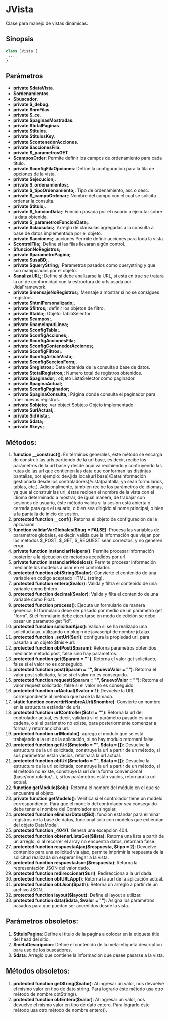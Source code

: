 # JVista
Clase para manejo de vistas dinámicas.

Sinopsis
---
```php
class JVista {
 ....
}
```
Parámetros
---
- **private $dataVista**.
- **$ordenamientos**.
- **$buscador**.
- **private $_debug**.
- **private $nroFilas**.
- **private $_ce**.
- **private $paginasMostradas**.
- **private $totalPaginas**.
- **private $titulos**.
- **private $titulosKey**.
- **private $contenedorAcciones**.
- **private $accionesFila**.
- **private $_parametrosGET**.
- **$camposOrder**: Permite definir los campos de ordenamiento para cada titulo.
- **private $configFilaOpciones**: Define la configuracion para la fila de opciones de la vista.
- **private $ejecucion;**.
- **private $_ordenamientos;**.
- **private $_tipoOrdenamiento;**: Tipo de ordenamiento, asc o desc.
- **private $_campoOrdenar;**: Nombre del campo con el cual se solicita ordenar la consulta.
- **private $titulo;**.
- **private $_funcionData;**: Funcion pasada por el usuario a ejecutar sobre la data obtenida.
- **private $_parametrosFuncionData;**.
- **private $clausulas;**: Arreglo de clausulas agregadas a la consulta a base de datos implementada por el objeto.
- **private $acciones;**: acciones Permite definir acciones para toda la vista.
- **$controlFila;**: Define si las filas llevaran algún control.
- **$funcionNoRegistros;**.
- **private $parametroPagina;**.
- **private $usaBD;**.
- **private $queryString;**: Parametros pasados como querystring y que son manipulados por el objeto.
- **$analizaURL;**: Define si debe analizarse la URL, si esta en true se tratara la url de conformidad con la estructura de urls usada por JidaFramework.
- **private $mensajeNoRegistros;**: Mensaje a mostrar si no se consigues registros.
- **private $htmlPersonalizado;**.
- **private $filtros;**: definir los objetos de filtro.
- **private $tabla;**: Objeto TablaSelector.
- **private $campos;**.
- **private $nameInputLinea;**.
- **private $configTabla;**.
- **private $configAcciones;**.
- **private $configAccionesFila;**.
- **private $configContenedorAcciones;**.
- **private $configFiltros;**.
- **private $configArticleVista;**.
- **private $configSeccionForm;**.
- **private $registros;**: Data obtenida de la consulta a base de datos.
- **private $totalRegistros;**: Numero total de registros obtenidos.
- **private $paginador;**: objeto ListaSelector como paginador.
- **private $paginaActual;**.
- **private $configPaginador;**.
- **private $paginaConsulta;**: Página donde consulta el paginador para traer nuevos registros.
- **private $objeto;**: var object $objeto Objeto implementado.
- **private $urlActual;**.
- **private $idVista;**.
- **private $data;**.
- **private $keys;**.

Métodos:
---
1. **function __construct()**: En términos generales, éste método se encarga de construir las urls partiendo de la url base, es decir, recibe los parámetros de la url base y desde aquí­ va recibiendo y contruyendo las rutas de las url que contienen las data que conforman las distintas pantallas, por ejemplo: dev.jida.local(url base)/Data(información gestionada desde los controladores)/vista(pantalla, ya sean formularios, tablas, etc.). Adicionalmente, también recibe los parámetros de idiomas, ya que al construir las url, éstas reciben el nombre de la vista con el idioma determinado a mostrar, de igual manera, de trabajar con sesiones de usuario, éste método valida si la sesión está abierta o cerrada para que el usuario, o bien sea dirigido al home principal, o bien a la pantalla de inicio de sesión.
2. **protected function __conf()**: Retorna el objeto de configuración de la aplicación. 
3. **function validarVarGlobales($bug = FALSE)**: Procesa las variables de parametros globales, es decir, valida que la información que viajan por los métodos $_POST, $_GET, $_REQUEST sean correctos, y no generen error.
4. **private function instanciarHelpers()**: Permite procesar información posterior a la ejecucion de metodos accedidos por url.
5. **private function instanciarModelos()**: Permite procesar información mediante los modelos a usar en el controlador.
6. **protected function obtString($valor)**: Convierte el contenido de una variable en codigo aceptado HTML (string).
7. **protected function entero($valor)**: Valida y filtra el contenido de una variable como Entero.
8. **protected function decimal($valor)**: Valida y filta el contenido de una variable como Float.
9. **protected function process()**: Ejecuta un formulario de manera generica, El formulario debe ser pasado por medio de un parametro get "form". Si el formulario debe ejecutarse en modo de edición se debe pasar un parametro get "id".
10. **protected function solicitudAjax()**: Valida si se ha realizado una solicitud ajax, utilizando un plugin de javascript de nombre jd.ajax.
11. **protected function _setUrl($url)**: configura la propiedad url, para pasarla a un objeto $this->url.
12. **protected function obtPost($param)**: Retorna parámetros obtenidos mediante método post, false sino hay parámetros.
13. **protected function get($param = "")**: Retorna el valor get solicitado, false si el valor no es conseguido.
14. **protected function post($param = "", $nuevoValor = "")**: Retorna el valor post solicitado, false si el valor no es conseguido.
15. **protected function request($param = "", $nuevoValor = "")**: Retorna el valor request solicitado, false si el valor no es conseguido.
16. **protected function urlActual($valor = 1)**: Devuelve la URL correspondiente al metodo que hace la llamada.
17. **static function convertirNombreAUrl($nombre)**: Convierte un nombre en la estructura estándar de urls.
18. **protected function urlController($ctrl = "")**: Retorna la url del controlador actual, es decir, validará si el parámetro pasado es una cadena, o si el parámetro no existe, para posteriormente comenzar a formar y retornar dicha url.
19. **protected function urlModulo()**: agrega el modulo que se está trabajando a la url de la aplicación, si no hay modulo retornará false.
20. **protected function getUrl($metodo = "", $data = [])**: Devuelve la estructura de la url solicitada, construye la url a partir de un método, si sus parámetros están vacíos, retornará la url actual.
21. **protected function obtUrl($metodo = "", $data = [])**: Devuelve la estructura de la url solicitada, construye la url a partir de un método, si el método no existe, construye la url de la forma convencional (base/controlador/...), si los parámetros están vacíos, retornará la url actual.
22. **function getModulo($obj)**: Retorna el nombre del módulo en el que se encuentra el objeto.
23. **private function getModelo()**: Verifica si el controlador tiene un modelo correspondiente. Para que el modelo del controlador sea conseguido debe tener el nombre del Controlador en singular.
24. **protected function eliminarDatos($id)**: función estándar para eliminar registros de la base de datos, funcional solo con modelos que extiendan del objeto DataModel.
25. **protected function _404()**: Genera una excepción 404.
26. **protected function obtenerListaGet($lista)**: Retorna una lista a partir de un arreglo, si al recorrer el array no encuentra datos, retornará false.
27. **protected function respuestaAjax($respuesta, $tipo = 2)**: Devuelve contenido para una solicitud via ajax, permite imprimir la respuesta de la solicitud realizada sin esperar llegar a la vista.
28. **protected function respuestaJson($respuesta)**: Retorna la representación JSON del valor dado.
29. **protected function redireccionar($url)**: Redirecciona a la url dada.
30. **protected function obtURLApp()**: Retorna la aurl de la aplicación actual. 
31. **protected function obtJson($path)**: Retorna un arreglo a partir de un archivo JSON.
32. **protected function layout($layout)**: Define el layout a utilizar.
33. **protected function data($data, $valor = "")**: Asigna los parametros pasados para que puedan ser accedidos desde la vista.

Parámetros obsoletos:
---
1. **$tituloPagina**: Define el titulo de la pagina a colocar en la etiqueta title del head del sitio.
2. **$metaDescripcion**: Define el contenido de la meta-etiqueta description para uso de los buscadores.
3. **$data**: Arreglo que contiene la información que desee pasarse a la vista.


Métodos obsoletos:
---
1. **protected function getString($valor)**: Al ingresar un valor, nos devuelve el mismo valor en tipo de dato string. Para lograrlo éste método usa otro método de nombre obtString().
2. **protected function obtEntero($valor)**: Al ingresar un valor, nos devuelve el mismo valor en tipo de dato entero. Para lograrlo éste método usa otro método de nombre entero().

